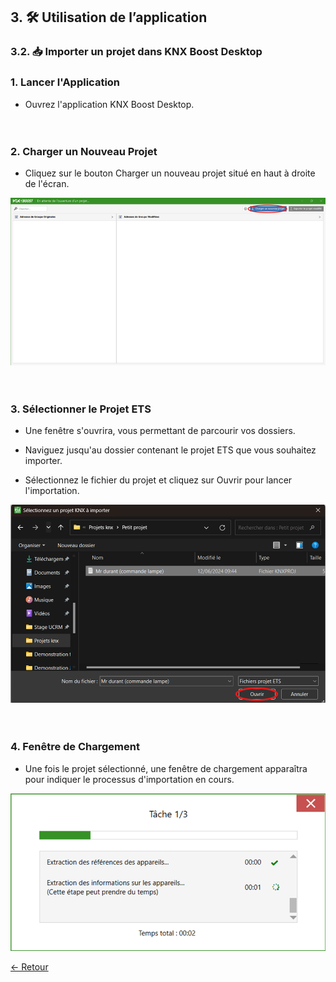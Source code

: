 ## 3. 🛠 Utilisation de l’application
### 3.2. 📥 Importer un projet dans KNX Boost Desktop

### 1. Lancer l'Application

- Ouvrez l'application KNX Boost Desktop.<br>
  <br>
  <br>
### 2. Charger un Nouveau Projet

- Cliquez sur le bouton Charger un nouveau projet situé en haut à droite de l'écran.

![img_16.png](pictures/img_16.png)<br>
<br>
<br>
### 3. Sélectionner le Projet ETS

- Une fenêtre s'ouvrira, vous permettant de parcourir vos dossiers.

- Naviguez jusqu'au dossier contenant le projet ETS que vous souhaitez importer.

- Sélectionnez le fichier du projet et cliquez sur Ouvrir pour lancer l'importation.

![img_17.png](pictures/img_17.png)<br>
<br>
<br>
### 4. Fenêtre de Chargement

- Une fois le projet sélectionné, une fenêtre de chargement apparaîtra pour indiquer le processus d'importation en cours.

![img_18.png](pictures/img_18.png)

[← Retour](../README.md)
